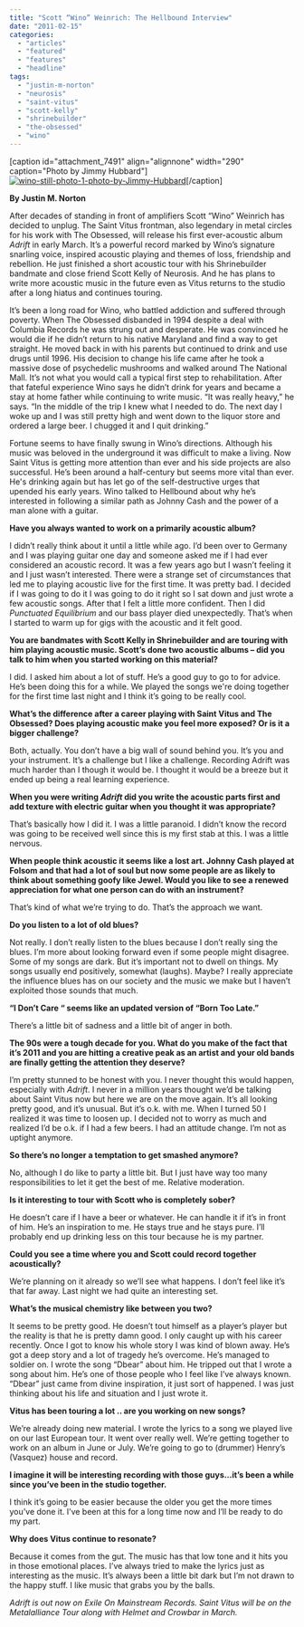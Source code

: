 ```yaml
---
title: "Scott “Wino” Weinrich: The Hellbound Interview"
date: "2011-02-15"
categories: 
  - "articles"
  - "featured"
  - "features"
  - "headline"
tags: 
  - "justin-m-norton"
  - "neurosis"
  - "saint-vitus"
  - "scott-kelly"
  - "shrinebuilder"
  - "the-obsessed"
  - "wino"
---
```


\[caption id="attachment\_7491" align="alignnone" width="290" caption="Photo by Jimmy Hubbard"\][![](http://www.hellbound.ca/wp-content/uploads/2011/02/wino-still-photo-1-photo-by-Jimmy-Hubbard-290x446.jpg "wino-still-photo-1-photo-by-Jimmy-Hubbard")](http://www.hellbound.ca/)\[/caption\]

**By Justin M. Norton**

After decades of standing in front of amplifiers Scott “Wino” Weinrich has decided to unplug. The Saint Vitus frontman, also legendary in metal circles for his work with The Obsessed, will release his first ever-acoustic album _Adrift_ in early March. It’s a powerful record marked by Wino’s signature snarling voice, inspired acoustic playing and themes of loss, friendship and rebellion. He just finished a short acoustic tour with his Shrinebuilder bandmate and close friend Scott Kelly of Neurosis. And he has plans to write more acoustic music in the future even as Vitus returns to the studio after a long hiatus and continues touring.

It’s been a long road for Wino, who battled addiction and suffered through poverty. When The Obsessed disbanded in 1994 despite a deal with Columbia Records he was strung out and desperate. He was convinced he would die if he didn’t return to his native Maryland and find a way to get straight. He moved back in with his parents but continued to drink and use drugs until 1996. His decision to change his life came after he took a massive dose of psychedelic mushrooms and walked around The National Mall. It’s not what you would call a typical first step to rehabilitation. After that fateful experience Wino says he didn’t drink for years and became a stay at home father while continuing to write music. “It was really heavy,” he says. “In the middle of the trip I knew what I needed to do. The next day I woke up and I was still pretty high and went down to the liquor store and ordered a large beer. I chugged it and I quit drinking.”

Fortune seems to have finally swung in Wino’s directions. Although his music was beloved in the underground it was difficult to make a living. Now Saint Vitus is getting more attention than ever and his side projects are also successful. He’s been around a half-century but seems more vital than ever. He's drinking again but has let go of the self-destructive urges that upended his early years. Wino talked to Hellbound about why he’s interested in following a similar path as Johnny Cash and the power of a man alone with a guitar.

**Have you always wanted to work on a primarily acoustic album?**

I didn’t really think about it until a little while ago. I’d been over to Germany and I was playing guitar one day and someone asked me if I had ever considered an acoustic record. It was a few years ago but I wasn’t feeling it and I just wasn’t interested. There were a strange set of circumstances that led me to playing acoustic live for the first time. It was pretty bad. I decided if I was going to do it I was going to do it right so I sat down and just wrote a few acoustic songs. After that I felt a little more confident. Then I did _Punctuated Equilibrium_ and our bass player died unexpectedly. That’s when I started to warm up for gigs with the acoustic and it felt good.

**You are bandmates with Scott Kelly in Shrinebuilder and are touring with him playing acoustic music. Scott’s done two acoustic albums – did you talk to him when you started working on this material?**

I did. I asked him about a lot of stuff. He’s a good guy to go to for advice. He’s been doing this for a while. We played the songs we're doing together for the first time last night and I think it’s going to be really cool.

**What’s the difference after a career playing with Saint Vitus and The Obsessed? Does playing acoustic make you feel more exposed? Or is it a bigger challenge?**

Both, actually. You don’t have a big wall of sound behind you. It’s you and your instrument. It’s a challenge but I like a challenge. Recording Adrift was much harder than I though it would be. I thought it would be a breeze but it ended up being a real learning experience.

**When you were writing _Adrift_ did you write the acoustic parts first and add texture with electric guitar when you thought it was appropriate?**

That’s basically how I did it. I was a little paranoid. I didn’t know the record was going to be received well since this is my first stab at this. I was a little nervous.

**When people think acoustic it seems like a lost art. Johnny Cash played at Folsom and that had a lot of soul but now some people are as likely to think about something goofy like Jewel. Would you like to see a renewed appreciation for what one person can do with an instrument?**

That’s kind of what we’re trying to do. That’s the approach we want.

**Do you listen to a lot of old blues?**

Not really. I don’t really listen to the blues because I don’t really sing the blues. I’m more about looking forward even if some people might disagree. Some of my songs are dark. But it’s important not to dwell on things. My songs usually end positively, somewhat (laughs). Maybe? I really appreciate the influence blues has on our society and the music we make but I haven’t exploited those sounds that much.

**“I Don’t Care “ seems like an updated version of “Born Too Late.”**

There’s a little bit of sadness and a little bit of anger in both.

**The 90s were a tough decade for you. What do you make of the fact that it’s 2011 and you are hitting a creative peak as an artist and your old bands are finally getting the attention they deserve?**

I’m pretty stunned to be honest with you. I never thought this would happen, especially with _Adrift_. I never in a million years thought we’d be talking about Saint Vitus now but here we are on the move again. It’s all looking pretty good, and it’s unusual. But it’s o.k. with me. When I turned 50 I realized it was time to loosen up. I decided not to worry as much and realized I’d be o.k. if I had a few beers. I had an attitude change. I’m not as uptight anymore.

**So there’s no longer a temptation to get smashed anymore?**

No, although I do like to party a little bit. But I just have way too many responsibilities to let it get the best of me. Relative moderation.

**Is it interesting to tour with Scott who is completely sober?**

He doesn’t care if I have a beer or whatever. He can handle it if it’s in front of him. He’s an inspiration to me. He stays true and he stays pure. I’ll probably end up drinking less on this tour because he is my partner.

**Could you see a time where you and Scott could record together acoustically?**

We’re planning on it already so we’ll see what happens. I don’t feel like it’s that far away. Last night we had quite an interesting set.

**What’s the musical chemistry like between you two?**

It seems to be pretty good. He doesn’t tout himself as a player’s player but the reality is that he is pretty damn good. I only caught up with his career recently. Once I got to know his whole story I was kind of blown away. He’s got a deep story and a lot of tragedy he’s overcome. He’s managed to soldier on. I wrote the song “Dbear” about him. He tripped out that I wrote a song about him. He’s one of those people who I feel like I’ve always known. “Dbear” just came from divine inspiration, it just sort of happened. I was just thinking about his life and situation and I just wrote it.

**Vitus has been touring a lot .. are you working on new songs?**

We’re already doing new material. I wrote the lyrics to a song we played live on our last European tour. It went over really well. We’re getting together to work on an album in June or July. We’re going to go to (drummer) Henry’s (Vasquez) house and record.

**I imagine it will be interesting recording with those guys…it’s been a while since you’ve been in the studio together.**

I think it’s going to be easier because the older you get the more times you’ve done it. I’ve been at this for a long time now and I’ll be ready to do my part.

**Why does Vitus continue to resonate?**

Because it comes from the gut. The music has that low tone and it hits you in those emotional places. I’ve always tried to make the lyrics just as interesting as the music. It’s always been a little bit dark but I’m not drawn to the happy stuff. I like music that grabs you by the balls.

_Adrift is out now on Exile On Mainstream Records. Saint Vitus will be on the Metalalliance Tour along with Helmet and Crowbar in March._
